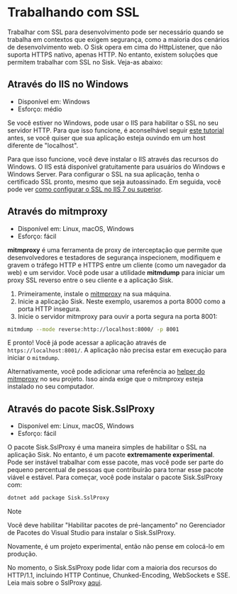 # Trabalhando com SSL

Trabalhar com SSL para desenvolvimento pode ser necessário quando se trabalha em contextos que exigem segurança, como a maioria dos cenários de desenvolvimento web. O Sisk opera em cima do HttpListener, que não suporta HTTPS nativo, apenas HTTP. No entanto, existem soluções que permitem trabalhar com SSL no Sisk. Veja-as abaixo:

## Através do IIS no Windows

- Disponível em: Windows
- Esforço: médio

Se você estiver no Windows, pode usar o IIS para habilitar o SSL no seu servidor HTTP. Para que isso funcione, é aconselhável seguir [este tutorial](/docs/registering-namespace) antes, se você quiser que sua aplicação esteja ouvindo em um host diferente de "localhost".

Para que isso funcione, você deve instalar o IIS através das recursos do Windows. O IIS está disponível gratuitamente para usuários do Windows e Windows Server. Para configurar o SSL na sua aplicação, tenha o certificado SSL pronto, mesmo que seja autoassinado. Em seguida, você pode ver [como configurar o SSL no IIS 7 ou superior](https://learn.microsoft.com/en-us/iis/manage/configuring-security/how-to-set-up-ssl-on-iis).

## Através do mitmproxy

- Disponível em: Linux, macOS, Windows
- Esforço: fácil

**mitmproxy** é uma ferramenta de proxy de interceptação que permite que desenvolvedores e testadores de segurança inspecionem, modifiquem e gravem o tráfego HTTP e HTTPS entre um cliente (como um navegador da web) e um servidor. Você pode usar a utilidade **mitmdump** para iniciar um proxy SSL reverso entre o seu cliente e a aplicação Sisk.

1. Primeiramente, instale o [mitmproxy](https://mitmproxy.org/) na sua máquina.
2. Inicie a aplicação Sisk. Neste exemplo, usaremos a porta 8000 como a porta HTTP insegura.
3. Inicie o servidor mitmproxy para ouvir a porta segura na porta 8001:

```sh
mitmdump --mode reverse:http://localhost:8000/ -p 8001
```

E pronto! Você já pode acessar a aplicação através de `https://localhost:8001/`. A aplicação não precisa estar em execução para iniciar o `mitmdump`.

Alternativamente, você pode adicionar uma referência ao [helper do mitmproxy](https://github.com/sisk-http/core/tree/main/extensions/Sisk.Helpers.mitmproxy) no seu projeto. Isso ainda exige que o mitmproxy esteja instalado no seu computador.

## Através do pacote Sisk.SslProxy

- Disponível em: Linux, macOS, Windows
- Esforço: fácil

O pacote Sisk.SslProxy é uma maneira simples de habilitar o SSL na aplicação Sisk. No entanto, é um pacote **extremamente experimental**. Pode ser instável trabalhar com esse pacote, mas você pode ser parte do pequeno percentual de pessoas que contribuirão para tornar esse pacote viável e estável. Para começar, você pode instalar o pacote Sisk.SslProxy com:

```sh
dotnet add package Sisk.SslProxy
```

> [!NOTE]
>
> Você deve habilitar "Habilitar pacotes de pré-lançamento" no Gerenciador de Pacotes do Visual Studio para instalar o Sisk.SslProxy.

Novamente, é um projeto experimental, então não pense em colocá-lo em produção.

No momento, o Sisk.SslProxy pode lidar com a maioria dos recursos do HTTP/1.1, incluindo HTTP Continue, Chunked-Encoding, WebSockets e SSE. Leia mais sobre o SslProxy [aqui](/docs/extensions/ssl-proxy).